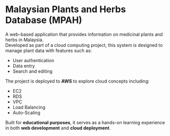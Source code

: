 # Malaysian Plants and Herbs Database (MPAH)

A web-based application that provides information on medicinal plants and herbs in Malaysia.  
Developed as part of a cloud computing project, this system is designed to manage plant data with features such as:

- User authentication  
- Data entry  
- Search and editing  

The project is deployed to **AWS** to explore cloud concepts including:  
- EC2  
- RDS  
- VPC  
- Load Balancing  
- Auto-Scaling  

Built for **educational purposes**, it serves as a hands-on learning experience in both **web development** and **cloud deployment**.
